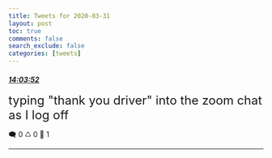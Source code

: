 ```yaml
---
title: Tweets for 2020-03-31
layout: post
toc: true
comments: false
search_exclude: false
categories: [tweets]
---
```



#### <a href = "https://twitter.com/deepfates/status/1245079385108967424">*14:03:52*</a>

<font size="5">typing "thank you driver" into the zoom chat as I log off</font>



🗨️ 0 ♺ 0 🤍  1   

---
    
            

